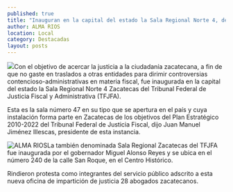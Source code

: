```yaml
---
published: true
title: "Inauguran en la capital del estado la Sala Regional Norte 4, del TFJFA; rinden protesta 28 abogados"
author: ALMA RIOS
location: Local
category: Destacadas
layout: posts
---
```


![](http://i.imgur.com/jWqr1bbm.jpg)Con el objetivo de acercar la justicia a la ciudadanía zacatecana, a fin de que no gaste en traslados a otras entidades para dirimir controversias contencioso-administrativas en materia fiscal, fue inaugurada en la capital del estado la Sala Regional Norte 4 Zacatecas del Tribunal Federal de Justicia Fiscal y Administrativa (TFJFA).

Esta es la sala número 47 en su tipo que se apertura en el país y cuya instalación forma parte en Zacatecas de los objetivos del Plan Estratégico 2010-2022 del Tribunal Federal de Justicia Fiscal, dijo Juan Manuel Jiménez Illescas, presidente de esta instancia.

![ALMA RIOS](http://i.imgur.com/bnE4Dk9m.jpg)La también denominada Sala Regional Zacatecas del TFJFA fue inaugurada por el gobernador Miguel Alonso Reyes y se ubica en el número 240 de la calle San Roque, en el Centro Histórico.

Rindieron protesta como integrantes del servicio público adscrito a esta nueva oficina de impartición de justicia 28 abogados zacatecanos.

